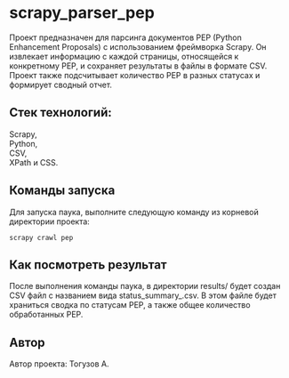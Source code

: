 # scrapy_parser_pep  
Проект предназначен для парсинга документов PEP (Python Enhancement Proposals) с использованием фреймворка Scrapy. Он извлекает информацию с каждой страницы, относящейся к конкретному PEP, и сохраняет результаты в файлы в формате CSV. Проект также подсчитывает количество PEP в разных статусах и формирует сводный отчет.
## Стек технологий:  
Scrapy,   
Python,  
CSV,  
XPath и CSS.  
## Команды запуска
Для запуска паука, выполните следующую команду из корневой директории проекта:  


`
scrapy crawl pep
`
## Как посмотреть результат
После выполнения команды паука, в директории results/ будет создан CSV файл с названием вида status_summary_<date-time>.csv. В этом файле будет храниться сводка по статусам PEP, а также общее количество обработанных PEP.
## Автор  
Автор проекта: Тогузов А.
